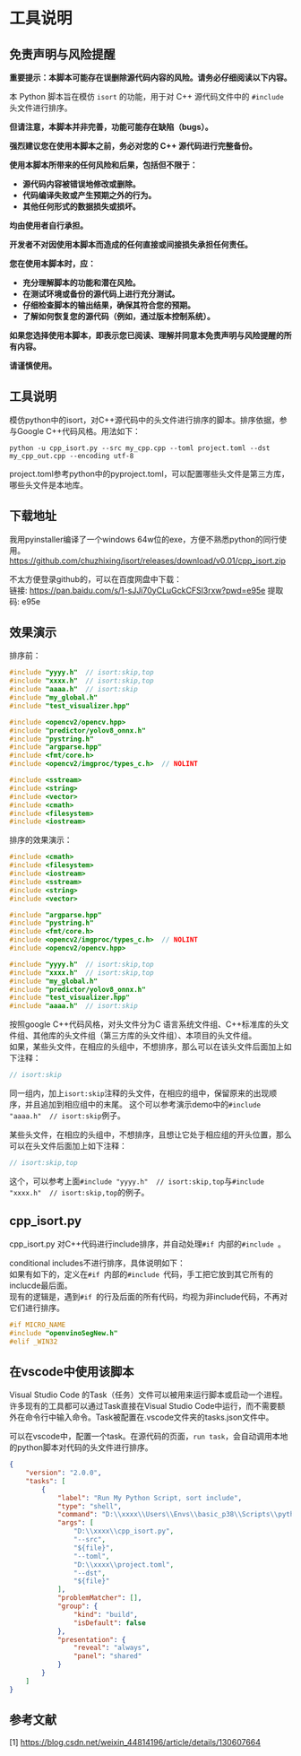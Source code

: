 # 工具说明

## 免责声明与风险提醒

**重要提示：本脚本可能存在误删除源代码内容的风险。请务必仔细阅读以下内容。**

本 Python 脚本旨在模仿 `isort` 的功能，用于对 C++ 源代码文件中的 `#include` 头文件进行排序。  
  
**但请注意，本脚本并非完善，功能可能存在缺陷（bugs）。**

**强烈建议您在使用本脚本之前，务必对您的 C++ 源代码进行完整备份。**

**使用本脚本所带来的任何风险和后果，包括但不限于：**

* **源代码内容被错误地修改或删除。**
* **代码编译失败或产生预期之外的行为。**
* **其他任何形式的数据损失或损坏。**

**均由使用者自行承担。**

**开发者不对因使用本脚本而造成的任何直接或间接损失承担任何责任。**

**您在使用本脚本时，应：**

* **充分理解脚本的功能和潜在风险。**
* **在测试环境或备份的源代码上进行充分测试。**
* **仔细检查脚本的输出结果，确保其符合您的预期。**
* **了解如何恢复您的源代码（例如，通过版本控制系统）。**

**如果您选择使用本脚本，即表示您已阅读、理解并同意本免责声明与风险提醒的所有内容。**

**请谨慎使用。**

## 工具说明

模仿python中的isort，对C++源代码中的头文件进行排序的脚本。排序依据，参与Google C++代码风格。用法如下：

```shell
python -u cpp_isort.py --src my_cpp.cpp --toml project.toml --dst my_cpp_out.cpp --encoding utf-8
```

project.toml参考python中的pyproject.toml，可以配置哪些头文件是第三方库，哪些头文件是本地库。

## 下载地址
我用pyinstaller编译了一个windows 64w位的exe，方便不熟悉python的同行使用。  
https://github.com/chuzhixing/isort/releases/download/v0.01/cpp_isort.zip  

不太方便登录github的，可以在百度网盘中下载：  
链接: https://pan.baidu.com/s/1-sJJi70yCLuGckCFSl3rxw?pwd=e95e 提取码: e95e  

## 效果演示

排序前：  

```c++
#include "yyyy.h"  // isort:skip,top
#include "xxxx.h"  // isort:skip,top
#include "aaaa.h"  // isort:skip
#include "my_global.h"
#include "test_visualizer.hpp"

#include <opencv2/opencv.hpp>
#include "predictor/yolov8_onnx.h"
#include "pystring.h"
#include "argparse.hpp"
#include <fmt/core.h>
#include <opencv2/imgproc/types_c.h>  // NOLINT

#include <sstream>
#include <string>
#include <vector>
#include <cmath>
#include <filesystem>
#include <iostream>
```

排序的效果演示：  

```c++
#include <cmath>
#include <filesystem>
#include <iostream>
#include <sstream>
#include <string>
#include <vector>

#include "argparse.hpp"
#include "pystring.h"
#include <fmt/core.h>
#include <opencv2/imgproc/types_c.h>  // NOLINT
#include <opencv2/opencv.hpp>

#include "yyyy.h"  // isort:skip,top
#include "xxxx.h"  // isort:skip,top
#include "my_global.h"
#include "predictor/yolov8_onnx.h"
#include "test_visualizer.hpp"
#include "aaaa.h"  // isort:skip
```

按照google C++代码风格，对头文件分为C 语言系统文件组、C++标准库的头文件组、其他库的头文件组（第三方库的头文件组）、本项目的头文件组。  
如果，某些头文件，在相应的头组中，不想排序，那么可以在该头文件后面加上如下注释：  

```c++
// isort:skip
```

同一组内，加上`isort:skip`注释的头文件，在相应的组中，保留原来的出现顺序，并且追加到相应组中的末尾。 这个可以参考演示demo中的`#include "aaaa.h"  // isort:skip`例子。    


某些头文件，在相应的头组中，不想排序，且想让它处于相应组的开头位置，那么可以在头文件后面加上如下注释： 

```c++
// isort:skip,top
```

这个，可以参考上面`#include "yyyy.h"  // isort:skip,top`与`#include "xxxx.h"  // isort:skip,top`的例子。

## cpp_isort.py
cpp_isort.py 对C++代码进行include排序，并自动处理`#if `内部的`#include `。  

conditional includes不进行排序，具体说明如下：  
如果有如下的，定义在`#if `内部的`#include `代码，手工把它放到其它所有的inclucde最后面。  
现有的逻辑是，遇到`#if `的行及后面的所有代码，均视为非include代码，不再对它们进行排序。  

```C++
#if MICRO_NAME
#include "openvinoSegNew.h"
#elif _WIN32
```

## 在vscode中使用该脚本 

Visual Studio Code 的Task（任务）文件可以被用来运行脚本或启动一个进程。  
许多现有的工具都可以通过Task直接在Visual Studio Code中运行，而不需要额外在命令行中输入命令。Task被配置在.vscode文件夹的tasks.json文件中。  

可以在vscode中，配置一个task。在源代码的页面，`run task`，会自动调用本地的python脚本对代码的头文件进行排序。

```json
{
    "version": "2.0.0",
    "tasks": [
        {
            "label": "Run My Python Script, sort include",
            "type": "shell",
            "command": "D:\\xxxx\\Users\\Envs\\basic_p38\\Scripts\\python.exe",
            "args": [
                "D:\\xxxx\\cpp_isort.py",
                "--src",
                "${file}",
                "--toml",
                "D:\\xxxx\\project.toml",
                "--dst",
                "${file}"
            ],
            "problemMatcher": [],
            "group": {
                "kind": "build",
                "isDefault": false
            },
            "presentation": {
                "reveal": "always",
                "panel": "shared"
            }
        }
    ]
}
```

## 参考文献
[1] https://blog.csdn.net/weixin_44814196/article/details/130607664  
